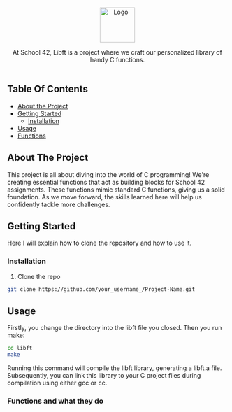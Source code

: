 <br/>
<p align="center">
  <a href="https://github.com/Mr-Don-Leo/42-libft">
    <img src="https://gitlab.com/uploads/-/system/project/avatar/10815567/libft.png" alt="Logo" width="80" height="80">
  </a>

  <p align="center">
    At School 42, Libft is a project where we craft our personalized library of handy C functions.
    <br/>
    <br/>
  </p>
</p>

## Table Of Contents

* [About the Project](#about-the-project)
* [Getting Started](#getting-started)
  * [Installation](#installation)
* [Usage](#usage)
* [Functions](#functions-and-what-they-do)

## About The Project

This project is all about diving into the world of C programming! We're creating essential functions that act as building blocks for School 42 assignments. These functions mimic standard C functions, giving us a solid foundation. As we move forward, the skills learned here will help us confidently tackle more challenges.

## Getting Started

Here I will explain how to clone the repository and how to use it.

### Installation

1. Clone the repo

```sh
git clone https://github.com/your_username_/Project-Name.git
```

## Usage

Firstly, you change the directory into the libft file you closed. Then you run make: 
```sh
cd libft
make
```
Running this command will compile the libft library, generating a libft.a file. Subsequently, you can link this library to your C project files during compilation using either gcc or cc.

### Functions and what they do
